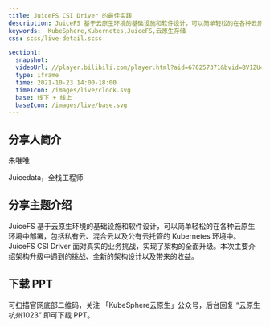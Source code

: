 ```yaml
---
title: JuiceFS CSI Driver 的最佳实践
description: JuiceFS 基于云原生环境的基础设施和软件设计，可以简单轻松的在各种云原生环境中部署，包括私有云、混合云以及公有云托管的 Kubernetes 环境中。JuiceFS CSI Driver 面对真实的业务挑战，实现了架构的全面升级。本次主要介绍架构升级中遇到的挑战、全新的架构设计以及带来的收益。
keywords:  KubeSphere,Kubernetes,JuiceFS,云原生存储
css: scss/live-detail.scss

section1:
  snapshot: 
  videoUrl: //player.bilibili.com/player.html?aid=676257371&bvid=BV1ZU4y1F7kK&cid=430831516&page=1&high_quality=1
  type: iframe
  time: 2021-10-23 14:00-18:00
  timeIcon: /images/live/clock.svg
  base: 线下 + 线上
  baseIcon: /images/live/base.svg
---
```


## 分享人简介

朱唯唯

Juicedata，全栈工程师

## 分享主题介绍

JuiceFS 基于云原生环境的基础设施和软件设计，可以简单轻松的在各种云原生环境中部署，包括私有云、混合云以及公有云托管的 Kubernetes 环境中。JuiceFS CSI Driver 面对真实的业务挑战，实现了架构的全面升级。本次主要介绍架构升级中遇到的挑战、全新的架构设计以及带来的收益。

## 下载 PPT

可扫描官网底部二维码，关注 「KubeSphere云原生」公众号，后台回复 “云原生杭州1023” 即可下载 PPT。
